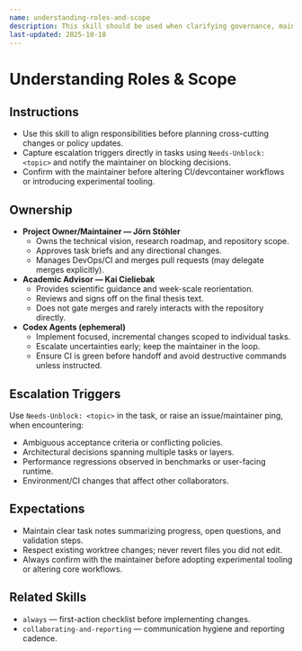 ```yaml
---
name: understanding-roles-and-scope
description: This skill should be used when clarifying governance, maintainer responsibilities, and escalation triggers.
last-updated: 2025-10-18
---
```


# Understanding Roles & Scope

## Instructions
- Use this skill to align responsibilities before planning cross-cutting changes or policy updates.
- Capture escalation triggers directly in tasks using `Needs-Unblock: <topic>` and notify the maintainer on blocking decisions.
- Confirm with the maintainer before altering CI/devcontainer workflows or introducing experimental tooling.

## Ownership

- **Project Owner/Maintainer — Jörn Stöhler**
  - Owns the technical vision, research roadmap, and repository scope.
  - Approves task briefs and any directional changes.
  - Manages DevOps/CI and merges pull requests (may delegate merges explicitly).
- **Academic Advisor — Kai Cieliebak**
  - Provides scientific guidance and week-scale reorientation.
  - Reviews and signs off on the final thesis text.
  - Does not gate merges and rarely interacts with the repository directly.
- **Codex Agents (ephemeral)**
  - Implement focused, incremental changes scoped to individual tasks.
  - Escalate uncertainties early; keep the maintainer in the loop.
  - Ensure CI is green before handoff and avoid destructive commands unless instructed.

## Escalation Triggers

Use `Needs-Unblock: <topic>` in the task, or raise an issue/maintainer ping, when encountering:

- Ambiguous acceptance criteria or conflicting policies.
- Architectural decisions spanning multiple tasks or layers.
- Performance regressions observed in benchmarks or user-facing runtime.
- Environment/CI changes that affect other collaborators.

## Expectations

- Maintain clear task notes summarizing progress, open questions, and validation steps.
- Respect existing worktree changes; never revert files you did not edit.
- Always confirm with the maintainer before adopting experimental tooling or altering core workflows.

## Related Skills

- `always` — first-action checklist before implementing changes.
- `collaborating-and-reporting` — communication hygiene and reporting cadence.
